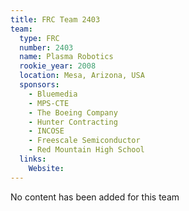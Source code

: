 ```yaml
---
title: FRC Team 2403
team:
  type: FRC
  number: 2403
  name: Plasma Robotics
  rookie_year: 2008
  location: Mesa, Arizona, USA
  sponsors:
    - Bluemedia
    - MPS-CTE
    - The Boeing Company
    - Hunter Contracting
    - INCOSE
    - Freescale Semiconductor
    - Red Mountain High School
  links:
    Website: 
---
```

No content has been added for this team